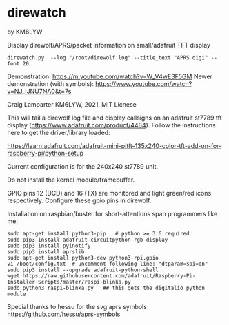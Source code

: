 # direwatch
by KM6LYW

Display direwolf/APRS/packet information on small/adafruit TFT display

```
direwatch.py  --log "/root/direwolf.log" --title_text "APRS digi" --font 20  
```
Demonstration:  https://m.youtube.com/watch?v=W_V4wE3F5GM
Newer demonstration (with symbols):  https://www.youtube.com/watch?v=NJ_IJNU7NA0&t=7s

Craig Lamparter KM6LYW,  2021, MIT Licnese

This will tail a direwolf log file and display callsigns on an
adafruit st7789 tft display (https://www.adafruit.com/product/4484).
Follow the instructions here to get the driver/library loaded:

https://learn.adafruit.com/adafruit-mini-pitft-135x240-color-tft-add-on-for-raspberry-pi/python-setup

Current configuration is for the 240x240 st7789 unit.

Do not install the kernel module/framebuffer.

GPIO pins 12 (DCD) and 16 (TX) are monitored and light green/red icons
respectively.  Configure these gpio pins in direwolf.


Installation on raspbian/buster for short-attentions span programmers like me:
```
sudo apt-get install python3-pip   # python >= 3.6 required
sudo pip3 install adafruit-circuitpython-rgb-display
sudo pip3 install pyinotify
sudo pip3 install aprslib
sudo apt-get install python3-dev python3-rpi.gpio
vi /boot/config.txt  # uncomment following line: "dtparam=spi=on"
sudo pip3 install --upgrade adafruit-python-shell
wget https://raw.githubusercontent.com/adafruit/Raspberry-Pi-Installer-Scripts/master/raspi-blinka.py
sudo python3 raspi-blinka.py   ## this gets the digitalio python module
```

Special thanks to hessu for the svg aprs symbols https://github.com/hessu/aprs-symbols
